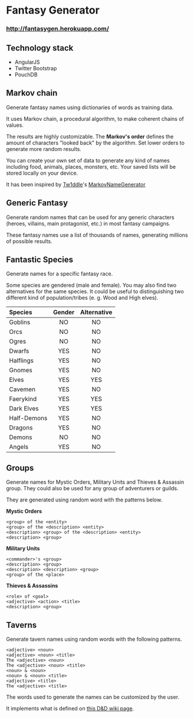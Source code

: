 # Fantasy Generator

### http://fantasygen.herokuapp.com/

## Technology stack

 - AngularJS
 - Twitter Bootstrap
 - PouchDB
 
## Markov chain
Generate fantasy names using dictionaries of words as training data. 

It uses Markov chain, a procedural algorithm, to make coherent chains of values. 

The results are highly customizable. The **Markov's order** defines the amount of characters "looked back" by the algorithm. Set lower orders to generate more random results. 

You can create your own set of data to generate any kind of names including food, animals, places, monsters, etc. 
Your saved lists will be stored locally on your device. 

It has been inspired by [Tw1ddle](https://github.com/Tw1ddle)'s [MarkovNameGenerator](https://github.com/Tw1ddle/MarkovNameGenerator)

## Generic Fantasy
Generate random names that can be used for any generic characters (heroes, villains, main protagonist, etc.) in most fantasy campaigns.

These fantasy names use a list of thousands of names, generating millions of possible results.


## Fantastic Species
Generate names for a specific fantasy race. 

Some species are gendered (male and female). You may also find two alternatives for the same species. It could be useful to distinguishing two different kind of population/tribes (e. g. Wood and High elves).

| Species  | Gender | Alternative
| :---         |     :---:      |     :---:      |
| Goblins | NO | NO |
| Orcs | NO | NO |
| Ogres | NO | NO |
| Dwarfs | YES | NO |
| Halflings | YES | NO |
| Gnomes | YES | NO |
| Elves | YES | YES |
| Cavemen | YES | NO |
| Faerykind | YES | YES |
| Dark Elves | YES | YES |
| Half-Demons | YES | NO |
| Dragons | YES | NO |
| Demons | NO | NO |
| Angels | YES | NO |


## Groups
Generate names for Mystic Orders, Military Units and Thieves & Assassin group. They could also be used for any group of adventurers or guilds. 

They are generated using random word with the patterns below.

**Mystic Orders**

    <group> of the <entity>
    <group> of the <description> <entity>
    <description> <group> of the <description> <entity>
    <description> <group>

**Military Units**
    
    <commander>'s <group>
    <description> <group>
    <description> <description> <group>
    <group> of the <place>
       
**Thieves & Assassins**

    <role> of <goal>
    <adjective> <action> <title>
    <description> <group>

## Taverns
Generate tavern names using random words with the following patterns. 

    <adjective> <noun>
    <adjective> <noun> <title>
    The <adjective> <noun>
    The <adjective> <noun> <title>
    <noun> & <noun>
    <noun> & <noun> <title>
    <adjective> <title>
    The <adjective> <title>
    
The words used to generate the names can be customized by the user.

It implements what is defined on [this D&D wiki page](https://www.dandwiki.com/wiki/Well_Over_100_Tavern_Names_(DnD_Other)#Totally_Random).
